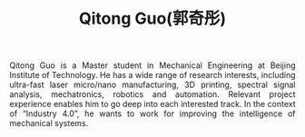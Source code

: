 ﻿---
# Display name
title: Qitong Guo(郭奇彤)

# Username (this should match the folder name)
authors:
- admin

# Is this the primary user of the site?
superuser: true

# Role/position
role: Master student in Mechanical Engineering

# Organizations/Affiliations
organizations:
- name: Beijing Institute of Technology
  url: ""

# Short bio (displayed in user profile at end of posts)
bio: My research interests include distributed robotics, mobile computing and programmable matter.

interests:
- Micro/nano Fabrication
- Femtosecond laser
- Robotics
- Automation
- 3D Printing

education:
  courses:
  - course: M.A. in Mechanical Engineering
    institution: Beijing Institute of Technology
    year: 2018-2021
  - course: B.A. in Mechanical Design, Manufacture & Automation
    institution: Central South University
    year: 2014-2018

# Social/Academic Networking
# For available icons, see: https://sourcethemes.com/academic/docs/page-builder/#icons
#   For an email link, use "fas" icon pack, "envelope" icon, and a link in the
#   form "mailto:your-email@example.com" or "#contact" for contact widget.
social:
- icon: skype
  icon_pack: fab
  link: https://join.skype.com/invite/WkXiz5VRVenZ
- icon: github
  icon_pack: fab
  link: https://github.com/guoqitong
- icon: linkedin
  icon_pack: fab
  link: https://www.linkedin.com/in/%E5%A5%87%E5%BD%A4-%E9%83%AD-3009171b3/
- icon: envelope
  icon_pack: fas
  link: 'mailto:qitong.guo@outlook.com'
# Link to a PDF of your resume/CV from the About widget.
# To enable, copy your resume/CV to `static/files/cv.pdf` and uncomment the lines below.
# - icon: cv
#   icon_pack: ai
#   link: files/cv.pdf

# Enter email to display Gravatar (if Gravatar enabled in Config)
email: ""

# Organizational groups that you belong to (for People widget)
#   Set this to `[]` or comment out if you are not using People widget.
user_groups:
- Researchers
- Visitors
---
<div style="text-align: justify">
Qitong Guo is a Master student in Mechanical Engineering at Beijing Institute of Technology. He has a wide range of research interests, including ultra-fast laser micro/nano manufacturing, 3D printing, spectral signal analysis, mechatronics, robotics and automation. Relevant project experience enables him to go deep into each interested track. In the context of “Industry 4.0”, he wants to work for improving the intelligence of mechanical systems.
</div>